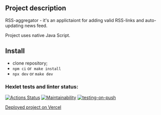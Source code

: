 ## Project description
RSS-aggregator - it's an applictaiont for adding valid RSS-links and auto-updating news feed.

Project uses native Java Script.

## Install

* clone repository;
* ``npm ci`` or  ``make install``
* ``npx dev`` or ``make dev``

### Hexlet tests and linter status:

[![Actions Status](https://github.com/AlexAven/frontend-project-11/actions/workflows/hexlet-check.yml/badge.svg)](https://github.com/AlexAven/frontend-project-11/actions)
[![Maintainability](https://api.codeclimate.com/v1/badges/c0d22ef9f7b06e0e205b/maintainability)](https://codeclimate.com/github/AlexAven/frontend-project-11/maintainability)
[![testing-on-push](https://github.com/AlexAven/frontend-project-11/actions/workflows/testing-on-push.yml/badge.svg?branch=main)](https://github.com/AlexAven/frontend-project-11/actions/workflows/testing-on-push.yml)

[Deployed project on Vercel](https://frontend-project-11-lime-psi.vercel.app)
